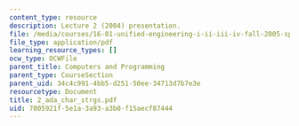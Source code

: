 ```yaml
---
content_type: resource
description: Lecture 2 (2004) presentation.
file: /media/courses/16-01-unified-engineering-i-ii-iii-iv-fall-2005-spring-2006/7805921f5e1a3a93a3b0f15aecf87444_2_ada_char_strgs.pdf
file_type: application/pdf
learning_resource_types: []
ocw_type: OCWFile
parent_title: Computers and Programming
parent_type: CourseSection
parent_uid: 34c4c991-4bb5-d251-50ee-34713d7b7e3e
resourcetype: Document
title: 2_ada_char_strgs.pdf
uid: 7805921f-5e1a-3a93-a3b0-f15aecf87444
---
```

